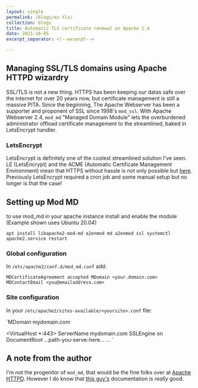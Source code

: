 ```yaml
---
layout: single
permalink: /blogs/ez-tls/
collection: blogs
title: Automatic TLS certificate renewal on Apache 2.4
date: 2021-10-05
excerpt_separator: <!--excerpt-->

---
```

## Managing SSL/TLS domains using Apache HTTPD wizardry
<!-- excerpt -->

SSL/TLS is not a new thing. HTTPS has been keeping our datas safe over the internet for over 20 years now, but certificate management is still a massive PITA. Since the beginning, The Apache Webserver has been a supporter and proponent of SSL since 1998's `mod_ssl`. With Apache Webserver 2.4, `mod_md` "Managed Domain Module" lets the overburdened administrator offload certificate management to the streamlined, baked in LetsEncrypt handler.

### LetsEncrypt

LetsEncrypt is definitely one of the coolest streamlined solution I've seen. LE (LetsEncrypt) and the ACME (Automatic Certificate Management Environment) mean that HTTPS without hassle is not only possible but [here](https://letsencrypt.org/how-it-works/). Previously LetsEncrypt required a cron job and some manual setup but no longer is that the case!

## Setting up Mod MD
to use mod_md in your apache instance install and enable the module (Example shown uses Ubuntu 20.04)

`apt install libapache2-mod-md
a2enmod md
a2enmod ssl
systemctl apache2.service restart`

### Global configuration

In `/etc/apache2/conf.d/mod_md.conf` add:

`MDCertificateAgreement accepted
MDomain <your.domain.com>
MDContactEmail <you@emailaddress.com>`


### Site configuration

In your `/etc/apache2/sites-available/<yoursite>.conf` file:

`MDomain mydomain.com

<VirtualHost *:443>
  ServerName mydomain.com
  SSLEngine on
  DocumentRoot ...path-you-serve-here...
  ...
</VirtualHost>`

## A note from the author

I'm not the progenitor of `mod_md`, that would be the fine folks over at [Apache HTTPD](http://httpd.apache.org/). However I do know that [this guy's](https://github.com/icing/mod_md) documentation is _really_ good.
